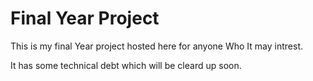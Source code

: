 # Final Year Project

This is my final Year project hosted here for anyone Who It may intrest.

It has some technical debt which will be cleard up soon. 
